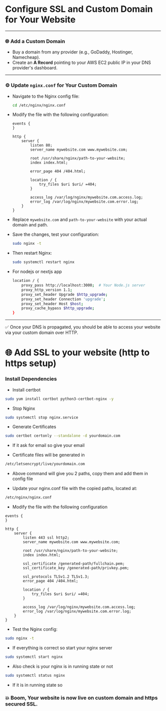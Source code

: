 # Configure SSL and Custom Domain for Your Website

---

### 🌐 Add a Custom Domain

- Buy a domain from any provider (e.g., GoDaddy, Hostinger, Namecheap).
- Create an **A Record** pointing to your AWS EC2 public IP in your DNS provider's dashboard.

---

### ⚙️ Update `nginx.conf` for Your Custom Domain

- Navigate to the Nginx config file:

  ```bash
  cd /etc/nginx/nginx.conf
  ```

- Modify the file with the following configuration:

  ```nginx
  events {
  }

  http {
      server {
          listen 80;
          server_name mywebsite.com www.mywebsite.com;

          root /usr/share/nginx/path-to-your-website;
          index index.html;

          error_page 404 /404.html;

          location / {
              try_files $uri $uri/ =404;
          }

          access_log /var/log/nginx/mywebsite.com.access.log;
          error_log /var/log/nginx/mywebsite.com.error.log;
      }
  }
  ```

- Replace `mywebsite.com` and `path-to-your-website` with your actual domain and path.

- Save the changes, test your configuration:

  ```bash
  sudo nginx -t
  ```

- Then restart Nginx:

  ```bash
  sudo systemctl restart nginx
  ```

- For nodejs or nextjs app

    ```bash
    location / {
        proxy_pass http://localhost:3000;  # Your Node.js server
        proxy_http_version 1.1;
        proxy_set_header Upgrade $http_upgrade;
        proxy_set_header Connection 'upgrade';
        proxy_set_header Host $host;
        proxy_cache_bypass $http_upgrade;
    }
    ```

---

✅ Once your DNS is propagated, you should be able to access your website via your custom domain over HTTP.


# 🌐 Add SSL to your website (http to https setup)

### Install Dependencies

- Install certbot

<!-- `sudo yum install epel-release -y` -->
```bash
sudo yum install certbot python3-certbot-nginx -y
```

- Stop Nginx

```bash
sudo systemctl stop nginx.service
```

- Generate Certificates

```bash
sudo certbot certonly --standalone -d yourdomain.com
```

- If it ask for email so give your email

- Certificate files will be generated in

```bash
/etc/letsencrypt/live/yourdomain.com
```

- Above command will give you 2 paths, copy them and add them in config file

- Update your nginx.conf file with the copied paths, located at:

```bash
/etc/nginx/nginx.conf
```

- Modify the file with the following configuration

```nginx
events {
}

http {
    server {
        listen 443 ssl http2;
        server_name mywebsite.com www.mywebsite.com;

        root /usr/share/nginx/path-to-your-website;
        index index.html;

        ssl_certificate /generated-path/fullchain.pem;
        ssl_certificate_key /generated-path/privkey.pem;

        ssl_protocols TLSv1.2 TLSv1.3;
        error_page 404 /404.html;

        location / {
            try_files $uri $uri/ =404;
        }

        access_log /var/log/nginx/mywebsite.com.access.log;
        error_log /var/log/nginx/mywebsite.com.error.log;
    }
}
```
- Test the Nginx config:

```bash
sudo nginx -t
```

- If everything is correct so start your nginx server

```bash
sudo systemctl start nginx
```

- Also check is your nginx is in running state or not

```bash
sudo systemctl status nginx
```

- If it is in running state so 
### 💥 Boom, Your website is now live on custom domain and https secured SSL.
